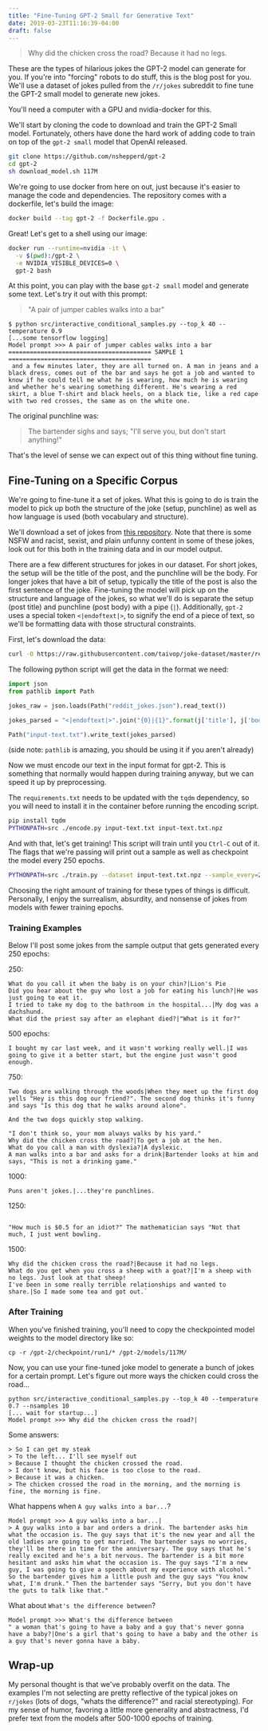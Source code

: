 ```yaml
---
title: "Fine-Tuning GPT-2 Small for Generative Text"
date: 2019-03-23T11:16:39-04:00
draft: false
---
```


> Why did the chicken cross the road? Because it had no legs.

These are the types of hilarious jokes the GPT-2 model can generate for you. If you're into "forcing" robots to do stuff, this is the blog post for you. We'll use a dataset of jokes pulled from the `/r/jokes` subreddit to fine tune the GPT-2 small model to generate new jokes. 

You'll need a computer with a GPU and nvidia-docker for this.

We'll start by cloning the code to download and train the GPT-2 Small model. Fortunately, others have done the hard work of adding code to train on top of the `gpt-2 small` model that OpenAI released. 

```bash
git clone https://github.com/nshepperd/gpt-2
cd gpt-2
sh download_model.sh 117M
```

We're going to use docker from here on out, just because it's easier to manage the code and dependencies. The repository comes with a dockerfile, let's build the image:

```bash
docker build --tag gpt-2 -f Dockerfile.gpu .
```

Great! Let's get to a shell using our image:

```bash
docker run --runtime=nvidia -it \
  -v $(pwd):/gpt-2 \
  -e NVIDIA_VISIBLE_DEVICES=0 \
  gpt-2 bash
```

At this point, you can play with the base `gpt-2 small` model and generate some text. Let's try it out with this prompt:

> "A pair of jumper cables walks into a bar" 


```
$ python src/interactive_conditional_samples.py --top_k 40 --temperature 0.9
[...some tensorflow logging]
Model prompt >>> A pair of jumper cables walks into a bar
======================================== SAMPLE 1 ========================================
 and a few minutes later, they are all turned on. A man in jeans and a black dress, comes out of the bar and says he got a job and wanted to know if he could tell me what he is wearing, how much he is wearing and whether he's wearing something different. He's wearing a red skirt, a blue T-shirt and black heels, on a black tie, like a red cape with two red crosses, the same as on the white one.
```

The original punchline was: 

> The bartender sighs and says; "I'll serve you, but don't start anything!"

That's the level of sense we can expect out of this thing without fine tuning.

## Fine-Tuning on a Specific Corpus

We're going to fine-tune it a set of jokes. What this is going to do is train the model to pick up both the structure of the joke (setup, punchline) as well as how language is used (both vocabulary and structure).

We'll download a set of jokes from [this repository](https://github.com/taivop/joke-dataset). Note that there is some NSFW and racist, sexist, and plain unfunny content in some of these jokes, look out for this both in the training data and in our model output. 

There are a few different structures for jokes in our dataset. For short jokes, the setup will be the title of the post, and the punchline will be the body. For longer jokes that have a bit of setup, typically the title of the post is also the first sentence of the joke. Fine-tuning the model will pick up on the structure and language of the jokes, so what we'll do is separate the setup (post title) and punchline (post body) with a pipe (`|`). Additionally, `gpt-2` uses a special token `<|endoftext|>`, to signify the end of a piece of text, so we'll be formatting data with those structural constraints.

First, let's download the data:

```bash
curl -O https://raw.githubusercontent.com/taivop/joke-dataset/master/reddit_jokes.json
```

The following python script will get the data in the format we need:

```python
import json
from pathlib import Path

jokes_raw = json.loads(Path("reddit_jokes.json").read_text())

jokes_parsed = "<|endoftext|>".join("{0}|{1}".format(j['title'], j['body']) for j in jokes_raw)

Path("input-text.txt").write_text(jokes_parsed)
```

(side note: `pathlib` is amazing, you should be using it if you aren't already)

Now we must encode our text in the input format for gpt-2. This is something that normally would happen during training anyway, but we can speed it up by preprocessing.

The `requirements.txt` needs to be updated with the `tqdm` dependency, so you will need to install it in the container before running the encoding script.

```bash
pip install tqdm
PYTHONPATH=src ./encode.py input-text.txt input-text.txt.npz
```

And with that, let's get training! This script will train until you `Ctrl-C` out of it. The flags that we're passing will print out a sample as well as checkpoint the model every 250 epochs.

```bash
PYTHONPATH=src ./train.py --dataset input-text.txt.npz --sample_every=250 --save_every=250
```

Choosing the right amount of training for these types of things is difficult. Personally, I enjoy the surrealism, absurdity, and nonsense of jokes from models with fewer training epochs.

### Training Examples

Below I'll post some jokes from the sample output that gets generated every 250 epochs:

250:


```
What do you call it when the baby is on your chin?|Lion's Pie
Did you hear about the guy who lost a job for eating his lunch?|He was just going to eat it.
I tried to take my dog to the bathroom in the hospital...|My dog was a dachshund.
What did the priest say after an elephant died?|"What is it for?"
```

500 epochs:
```
I bought my car last week, and it wasn't working really well.|I was going to give it a better start, but the engine just wasn't good enough.
```

750:

```
Two dogs are walking through the woods|When they meet up the first dog yells "Hey is this dog our friend?". The second dog thinks it's funny and says "Is this dog that he walks around alone".

And the two dogs quickly stop walking.

"I don't think so, your mom always walks by his yard."
Why did the chicken cross the road?|To get a job at the hen.
What do you call a man with dyslexia?|A dyslexic.
A man walks into a bar and asks for a drink|Bartender looks at him and says, "This is not a drinking game."
```

1000:
```
Puns aren't jokes.|...they're punchlines.
```


1250:
```The bartender says.

"How much is $0.5 for an idiot?" The mathematician says "Not that much, I just went bowling.
```


1500:
```
Why did the chicken cross the road?|Because it had no legs.
What do you get when you cross a sheep with a goat?|I'm a sheep with no legs. Just look at that sheep!
I've been in some really terrible relationships and wanted to share.|So I made some tea and got out.`
```

### After Training

When you've finished training, you'll need to copy the checkpointed model weights to the model directory like so:

```cp -r /gpt-2/checkpoint/run1/* /gpt-2/models/117M/```

Now, you can use your fine-tuned joke model to generate a bunch of jokes for a certain prompt. Let's figure out more ways the chicken could cross the road...


```
python src/interactive_conditional_samples.py --top_k 40 --temperature 0.7 --nsamples 10
[... wait for startup...]
Model prompt >>> Why did the chicken cross the road?|
```

Some answers:
```
> So I can get my steak
> To the left... I'll see myself out
> Because I thought the chicken crossed the road.
> I don't know, but his face is too close to the road.
> Because it was a chicken.
> The chicken crossed the road in the morning, and the morning is fine, the morning is fine.
````

What happens when `A guy walks into a bar...`?

```
Model prompt >>> A guy walks into a bar...|
> A guy walks into a bar and orders a drink. The bartender asks him what the occasion is. The guy says that it's the new year and all the old ladies are going to get married. The bartender says no worries, they'll be there in time for the anniversary. The guy says that he's really excited and he's a bit nervous. The bartender is a bit more hesitant and asks him what the occasion is. The guy says "I'm a new guy, I was going to give a speech about my experience with alcohol." So the bartender gives him a little push and the guy says "You know what, I'm drunk." Then the bartender says "Sorry, but you don't have the guts to talk like that."
```

What about `What's the difference between`?

```
Model prompt >>> What's the difference between
" a woman that's going to have a baby and a guy that's never gonna have a baby?|One's a girl that's going to have a baby and the other is a guy that's never gonna have a baby.
```

## Wrap-up
My personal thought is that we've probably overfit on the data. The examples I'm not selecting are pretty reflective of the typical jokes on `r/jokes` (lots of dogs, "whats the difference?" and racial stereotyping). For my sense of humor, favoring a little more generality and abstractness, I'd prefer text from the models after 500-1000 epochs of training.

